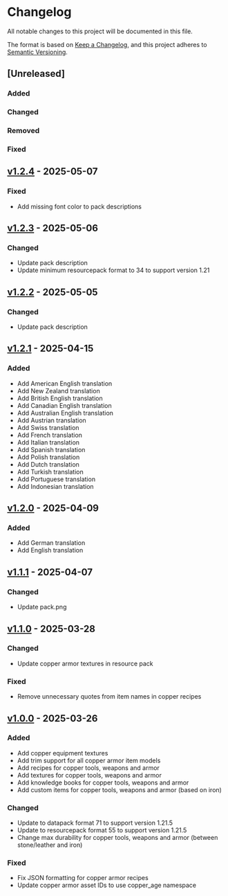 # Changelog

All notable changes to this project will be documented in this file.

The format is based on [Keep a Changelog](https://keepachangelog.com/en/1.1.0/),
and this project adheres to [Semantic Versioning](https://semver.org/spec/v2.0.0.html).

## [Unreleased]

### Added

### Changed

### Removed

### Fixed

## [v1.2.4](https://github.com/Neluxx/copper-age/releases/tag/v1.2.4) - 2025-05-07

### Fixed
- Add missing font color to pack descriptions

## [v1.2.3](https://github.com/Neluxx/copper-age/releases/tag/v1.2.3) - 2025-05-06

### Changed
- Update pack description
- Update minimum resourcepack format to 34 to support version 1.21

## [v1.2.2](https://github.com/Neluxx/copper-age/releases/tag/v1.2.2) - 2025-05-05

### Changed
- Update pack description

## [v1.2.1](https://github.com/Neluxx/copper-age/releases/tag/v1.2.1) - 2025-04-15

### Added
- Add American English translation
- Add New Zealand translation
- Add British English translation
- Add Canadian English translation
- Add Australian English translation
- Add Austrian translation
- Add Swiss translation
- Add French translation
- Add Italian translation
- Add Spanish translation
- Add Polish translation
- Add Dutch translation
- Add Turkish translation
- Add Portuguese translation
- Add Indonesian translation

## [v1.2.0](https://github.com/Neluxx/copper-age/releases/tag/v1.2.0) - 2025-04-09

### Added
- Add German translation
- Add English translation

## [v1.1.1](https://github.com/Neluxx/copper-age/releases/tag/v1.1.1) - 2025-04-07

### Changed
- Update pack.png

## [v1.1.0](https://github.com/Neluxx/copper-age/releases/tag/v1.1.0) - 2025-03-28

### Changed
- Update copper armor textures in resource pack

### Fixed
- Remove unnecessary quotes from item names in copper recipes

## [v1.0.0](https://github.com/Neluxx/copper-age/releases/tag/v1.0.0) - 2025-03-26

### Added
- Add copper equipment textures
- Add trim support for all copper armor item models
- Add recipes for copper tools, weapons and armor
- Add textures for copper tools, weapons and armor
- Add knowledge books for copper tools, weapons and armor
- Add custom items for copper tools, weapons and armor (based on iron)

### Changed
- Update to datapack format 71 to support version 1.21.5
- Update to resourcepack format 55 to support version 1.21.5
- Change max durability for copper tools, weapons and armor (between stone/leather and iron)

### Fixed
- Fix JSON formatting for copper armor recipes
- Update copper armor asset IDs to use copper_age namespace
